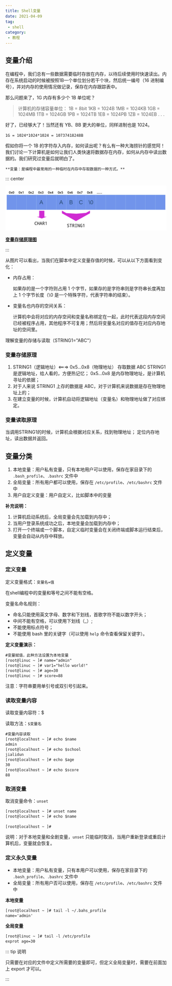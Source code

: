 ```yaml
---
title: Shell变量
date: 2021-04-09
tag:
 - shell
category: 
 - 教程
---
```


## 变量介绍

在编程中，我们总有一些数据需要临时存放在内存，以待后续使用时快速读出。内存在系统启动的时候被按照1B一个单位划分若干个块，然后统一编号（16 进制编号），并对内存的使用情况做记录，保存在内存跟踪表中。

那么问题来了，1G 内存有多少个 1B 单位呢？

> 计算机的存储容量单位：
> 1B = 8bit
> 1KB = 1024B
> 1MB = 1024KB
> 1GB = 1024MB
> 1TB = 1024GB
> 1PB = 1024TB
> 1EB = 1024PB
> 1ZB = 1024EB
> . . .



好了，已经够大了！当然还有 YB、BB 更大的单位，同样进制也是 1024。

`1G = 1024*1024*1024 = 10737418248B`

假如你将一个 1B 的字符存入内存，如何读出呢？有么有一种大海捞针的感觉阿！我们讨论一下计算机是如何让我们人类快速将数据存在内存，如何从内存中读出数据的。我们研究过变量后就明白了。

 	**变量：是编程中最常用的一种临时在内存中存取数据的一种方式。**

::: center

![变量存储原理图](./assets/var.png)

**<u>变量存储原理图</u>**

:::

从图片可以看出，当我们在脚本中定义变量存值的时候，可以从以下方面看到变化：

- 内存占用：

  如果存的是一个字符则占用 1 个字节，如果存的是字符串则是字符串长度再加上 1 个字节长度（\0 是一个特殊字符，代表字符串的结束）。

- 变量名也内存的空间关系：

  计算机中会将对应的内存空间和变量名称绑定在一起，此时代表这段内存空间已经被程序占用，其他程序不可复用；然后将变量名对应的值存在对应内存地址的空间里。

理解变量的存储与读取（STRING1="ABC"）

### 变量存储原理

1. STRING1（逻辑地址）<===> 0x5...0x8（物理地址）	存取数据 ABC
   STRING1 是逻辑地址，给人看的，方便热记忆；
   0x5...0x8 是内存物理地址，是计算机寻址的依据；
2. 对于人来说 STRING1 上存的数据是 ABC，对于计算机来说数据是存在物理地址上的；
3. 在建立变量的时候，计算机自动将逻辑地址（变量名）和物理地址做了对应绑定。

### 变量读取原理

当调用STRING1的时候，计算机会根据对应关系，找到物理地址；
定位内存地址，读出数据并返回。

## 变量分类

1. 本地变量：用户私有变量，只有本地用户可以使用，保存在家目录下的 `.bash_profile`、`.bashrc` 文件中
2. 全局变量：所有用户都可以使用，保存在 `/etc/profile`、`/etc/bashrc` 文件中
3. 用户自定义变量：用户自定义，比如脚本中的变量

**补充说明：**

1. 计算机启动系统后，全局变量会先加载到内存中；
2. 当用户登录系统成功之后，本地变量会加载到内存中；
3. 打开一个终端或一个脚本，自定义临时变量会在关闭终端或脚本运行结束后，变量会自动从内存中释放。

## 定义变量

### 定义变量

定义变量格式：`变量名=值`

在shell编程中的变量和等号之间不能有空格。

变量名命名规则：

- 命名只能使用英文字母、数字和下划线，首歌字符不能以数字开头；
- 中间不能有空格，可以使用下划线（_）;
- 不能使用标点符号；
- 不能使用 bash 里的关键字（可以使用 `help` 命令查看保留关键字）。

**定义变量演示：**

```shell
#变量赋值，此种方法设置为本地变量
[root@linuc ~ ]# name="admin"
[root@linuc ~ ]# var1="hello world!"
[root@linuc ~ ]# age=30
[root@linuc ~ ]# score=88
```

注意：字符串要用单引号或双引号引起来。

### 读取变量内容

读取变量内容符：$

读取方法：`$变量名`

```shell
#变量内容读取
[root@localhost ~ ]# echo $name
admin
[root@localhost ~ ]# echo $school
jialidun
[root@localhost ~ ]# echo $age
30
[root@localhost ~ ]# echo $score
88
```



### 取消变量

取消变量命令：`unset`

```shell
[root@localhost ~ ]# unset name
[root@localhost ~ ]# echo $name

[root@localhost ~ ]# 
```

说明：对于本地变量和全剧变量，`unset` 只能临时取消，当用户重新登录或重启计算机后，变量就会恢复。

### 定义永久变量

- 本地变量：用户私有变量，只有本用户可以使用，保存在家目录下的 `.bash_profile`、`.bashrc` 文件中
- 全局变量：所有用户否可以使用，保存在 `/etc/profile`、`/etc/bashrc` 文件中

**本地变量**

```shell
[root@localhost ~ ]# tail -l ~/.bahs_profile
name='admin'
```

**全局变量**

```shell
[root@linuc ~ ]# tail -l /etc/profile
exprot age=30
```

::: tip 说明

只需要在对应的文件中定义所需要的变量即可，但定义全局变量时，需要在前面加上 export 才可以。

:::
